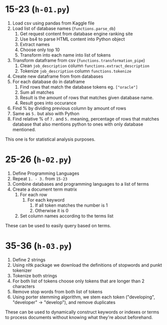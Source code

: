 # 15-23 (`h-01.py`)
1. Load csv using pandas from Kaggle file
2. Load list of database names (`functions.parse_db`)
    1. Get request content from database engine ranking site
    2. Use bs4 to parse HTML content into Python object
    3. Extract names
    4. Choose only top 10
    5. Transform into each name into list of tokens
3. Transform dataframe from csv (`functions.transformation_pipe`)
    1. Clean `job_description` column `functions.extract_description`
    2. Tokenize `job_description` column `functions.tokenize`
4. Create new dataframe from from databases
5. For each database do in dataframe
    1. Find rows that match the database tokens eg. `["oracle"]`
    2. Sum all matches
    3. Result is the amount of rows that matches given database name.
    4. Result goes into occurance
6. Find % by dividing previous column by amount of rows
7. Same as `5.` but also with Python
8. Find relative % of `7.` and `5.` meaning, percentage of rows that matches database that also mentions python to ones with only database mentioned.

This one is for statistical analysis purposes.

# 25-26 (`h-02.py`)
1. Define Programming Languages
2. Repeat `1. - 3.` from `15-23`
3. Combine databases and programming languages to a list of terms
4. Create a document term matrix
    1. For each row
        1. For each keyword
            1. If all token matches the number is 1
            2. Otherwise it is 0
    2. Set column names according to the terms list

These can be used to easily query based on terms.

# 35-36 (`h-03.py`)
1. Define 2 strings
2. Using nltk package we download the definitions of stopwords and punkt tokenizer
3. Tokenize both strings
4. For both list of tokens choose only tokens that are longer than 2 characters
5. Remove stop words from both list of tokens
6. Using porter stemming algorithm, we stem each token ("developing", "developer" -> "develop"), and remove duplicates

These can be used to dynamically construct keywords or indexes or terms to process documents without knowing what they're about beforehand.
